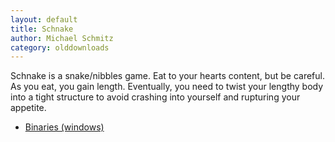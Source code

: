 ```yaml
---
layout: default
title: Schnake
author: Michael Schmitz
category: olddownloads
---
```


Schnake is a snake/nibbles game. Eat to your hearts content, but be careful. As
you eat, you gain length. Eventually, you need to twist your lengthy body into
a tight structure to avoid crashing into yourself and rupturing your appetite.


* [Binaries (windows)](https://github.com/schmmd/schnake/releases/download/v1.0.0/schnake100.exe)
